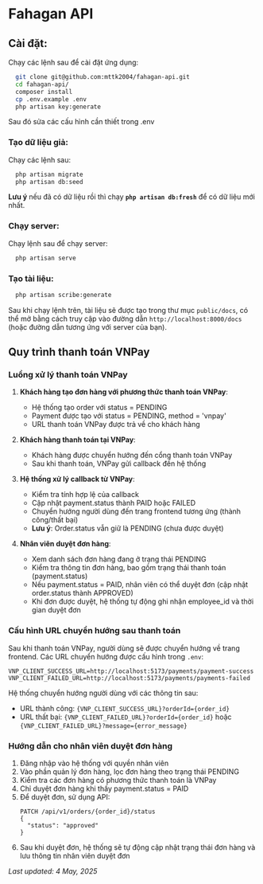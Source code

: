 # Fahagan API

## Cài đặt:

Chạy các lệnh sau để cài đặt ứng dụng:

```bash
  git clone git@github.com:mttk2004/fahagan-api.git
  cd fahagan-api/
  composer install
  cp .env.example .env
  php artisan key:generate
```

Sau đó sửa các cấu hình cần thiết trong .env

### Tạo dữ liệu giả:

Chạy các lệnh sau:

```bash
  php artisan migrate
  php artisan db:seed
```

**Lưu ý** nếu đã có dữ liệu rồi thì chạy **`php artisan db:fresh`** để có dữ liệu mới nhất.

### Chạy server:

Chạy lệnh sau để chạy server:

```bash
  php artisan serve
```

### Tạo tài liệu:

```bash
  php artisan scribe:generate
```

Sau khi chạy lệnh trên, tài liệu sẽ được tạo trong thư mục `public/docs`, có thể mở bằng cách truy cập vào đường dẫn `http://localhost:8000/docs` (hoặc đường dẫn tương ứng với server của bạn).


## Quy trình thanh toán VNPay

### Luồng xử lý thanh toán VNPay

1. **Khách hàng tạo đơn hàng với phương thức thanh toán VNPay**:
   - Hệ thống tạo order với status = PENDING
   - Payment được tạo với status = PENDING, method = 'vnpay'
   - URL thanh toán VNPay được trả về cho khách hàng

2. **Khách hàng thanh toán tại VNPay**:
   - Khách hàng được chuyển hướng đến cổng thanh toán VNPay
   - Sau khi thanh toán, VNPay gửi callback đến hệ thống

3. **Hệ thống xử lý callback từ VNPay**:
   - Kiểm tra tính hợp lệ của callback
   - Cập nhật payment.status thành PAID hoặc FAILED
   - Chuyển hướng người dùng đến trang frontend tương ứng (thành công/thất bại)
   - **Lưu ý**: Order.status vẫn giữ là PENDING (chưa được duyệt)

4. **Nhân viên duyệt đơn hàng**:
   - Xem danh sách đơn hàng đang ở trạng thái PENDING
   - Kiểm tra thông tin đơn hàng, bao gồm trạng thái thanh toán (payment.status)
   - Nếu payment.status = PAID, nhân viên có thể duyệt đơn (cập nhật order.status thành APPROVED)
   - Khi đơn được duyệt, hệ thống tự động ghi nhận employee_id và thời gian duyệt đơn

### Cấu hình URL chuyển hướng sau thanh toán

Sau khi thanh toán VNPay, người dùng sẽ được chuyển hướng về trang frontend. Các URL chuyển hướng được cấu hình trong `.env`:

```
VNP_CLIENT_SUCCESS_URL=http://localhost:5173/payments/payment-success
VNP_CLIENT_FAILED_URL=http://localhost:5173/payments/payments-failed
```

Hệ thống chuyển hướng người dùng với các thông tin sau:
- URL thành công: `{VNP_CLIENT_SUCCESS_URL}?orderId={order_id}`
- URL thất bại: `{VNP_CLIENT_FAILED_URL}?orderId={order_id}` hoặc `{VNP_CLIENT_FAILED_URL}?message={error_message}`

### Hướng dẫn cho nhân viên duyệt đơn hàng

1. Đăng nhập vào hệ thống với quyền nhân viên
2. Vào phần quản lý đơn hàng, lọc đơn hàng theo trạng thái PENDING
3. Kiểm tra các đơn hàng có phương thức thanh toán là VNPay
4. Chỉ duyệt đơn hàng khi thấy payment.status = PAID
5. Để duyệt đơn, sử dụng API:
   ```
   PATCH /api/v1/orders/{order_id}/status
   {
     "status": "approved"
   }
   ```
6. Sau khi duyệt đơn, hệ thống sẽ tự động cập nhật trạng thái đơn hàng và lưu thông tin nhân viên duyệt đơn

_Last updated: 4 May, 2025_
